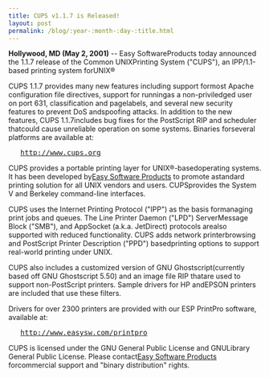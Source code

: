 ```yaml
---
title: CUPS v1.1.7 is Released!
layout: post
permalink: /blog/:year-:month-:day-:title.html
---
```


<P><B>Hollywood, MD (May 2, 2001)</B> -- Easy SoftwareProducts today announced the 1.1.7 release of the Common UNIXPrinting System ("CUPS"), an IPP/1.1-based printing system forUNIX®<P>CUPS 1.1.7 provides many new features including support formost Apache configuration file directives, support for runningas a non-priviledged user on port 631, classification and pagelabels, and several new security features to prevent DoS andspoofing attacks. In addition to the new features, CUPS 1.1.7includes bug fixes for the PostScript RIP and scheduler thatcould cause unreliable operation on some systems. Binaries forseveral platforms are available at:<UL><PRE><A HREF="http://www.cups.org">http://www.cups.org</A></PRE></UL><P>CUPS provides a portable printing layer for UNIX®-basedoperating systems. It has been developed by<A HREF="http://www.easysw.com">Easy Software Products</A> to promote astandard printing solution for all UNIX vendors and users. CUPSprovides the System V and Berkeley command-line interfaces.<P>CUPS uses the Internet Printing Protocol ("IPP") as the basis formanaging print jobs and queues. The Line Printer Daemon ("LPD") ServerMessage Block ("SMB"), and AppSocket (a.k.a. JetDirect) protocols arealso supported with reduced functionality. CUPS adds network printerbrowsing and PostScript Printer Description ("PPD") basedprinting options to support real-world printing under UNIX.<P>CUPS also includes a customized version of GNU Ghostscript(currently based off GNU Ghostscript 5.50) and an image file RIP thatare used to support non-PostScript printers. Sample drivers for HP andEPSON printers are included that use these filters.<P>Drivers for over 2300 printers are provided with our ESP PrintPro software, available at:<UL><PRE><A HREF="http://www.easysw.com/printpro">http://www.easysw.com/printpro</A></PRE></UL><P>CUPS is licensed under the GNU General Public License and GNULibrary General Public License.  Please contact<A HREF="mailto:info@easysw.com">Easy Software Products</A> forcommercial support and "binary distribution" rights.
